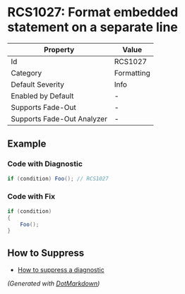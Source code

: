 # RCS1027: Format embedded statement on a separate line

| Property                    | Value      |
| --------------------------- | ---------- |
| Id                          | RCS1027    |
| Category                    | Formatting |
| Default Severity            | Info       |
| Enabled by Default          | \-         |
| Supports Fade\-Out          | \-         |
| Supports Fade\-Out Analyzer | \-         |

## Example

### Code with Diagnostic

```csharp
if (condition) Foo(); // RCS1027
```

### Code with Fix

```csharp
if (condition)
{
    Foo();
}
```

## How to Suppress

* [How to suppress a diagnostic](../HowToConfigureAnalyzers#how-to-suppress-a-diagnostic)

*\(Generated with [DotMarkdown](http://github.com/JosefPihrt/DotMarkdown)\)*